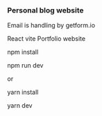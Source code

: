 ### Personal blog website

Email is handling by getform.io

React vite Portfolio website

npm install

npm run dev

or 

yarn install

yarn dev

